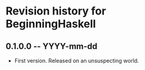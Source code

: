 # Revision history for BeginningHaskell

## 0.1.0.0  -- YYYY-mm-dd

* First version. Released on an unsuspecting world.
